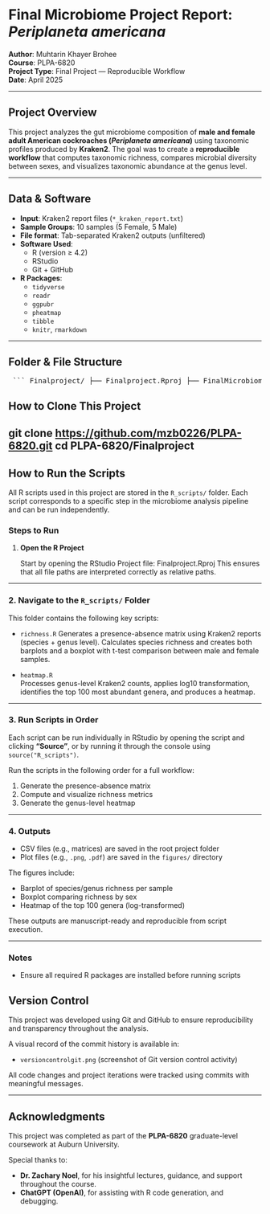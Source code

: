 # Final Microbiome Project Report: *Periplaneta americana*

**Author**: Muhtarin Khayer Brohee  
**Course**: PLPA-6820  
**Project Type**: Final Project — Reproducible Workflow  
**Date**: April 2025  

---

##  Project Overview

This project analyzes the gut microbiome composition of **male and female adult American cockroaches (*Periplaneta americana*)** using taxonomic profiles produced by **Kraken2**. The goal was to create a **reproducible workflow** that computes taxonomic richness, compares microbial diversity between sexes, and visualizes taxonomic abundance at the genus level.

---

##  Data & Software

- **Input**: Kraken2 report files (`*_kraken_report.txt`)
- **Sample Groups**: 10 samples (5 Female, 5 Male)
- **File format**: Tab-separated Kraken2 outputs (unfiltered)
- **Software Used**:
  - R (version ≥ 4.2)
  - RStudio
  - Git + GitHub
- **R Packages**:
  - `tidyverse`
  - `readr`
  - `ggpubr`
  - `pheatmap`
  - `tibble`
  - `knitr`, `rmarkdown`

---

##  Folder & File Structure
<pre> ``` Finalproject/ ├── Finalproject.Rproj ├── FinalMicrobiomeProject.Rmd ├── FinalMicrobiomeProject.docx ├── FinalMicrobiomeProject_files/ │ └── figure-docx/ ├── README.md ├── versioncontrolgit.png ├── R_scripts/ │ ├── Finalproject.R │ ├── FinalMicrobiomeProject.Rmd │ ├── heatmap.R ├── Kraken_reports/ │ ├── F_01_CKDN240013765-1A_HJMVHDSXC_L2_unmapped_kraken_report.txt │ ├── F_02_CKDN240013766-1A_HKM53DSXC_L4_unmapped_kraken_report.txt │ ├── F_03_CKDN240011250-1A_HHCT2DSXC_L2_unmapped_kraken_report.txt │ ├── F_04_CKDN240011251-1A_HKLVFDSXC_L2_unmapped_kraken_report.txt │ ├── F_05_CKDN240011252-1A_HHCT2DSXC_L2_unmapped_kraken_report.txt │ ├── M_01_CKDN240013767-1A_HJMVHDSXC_L2_unmapped_kraken_report.txt │ ├── M_02_CKDN240013763-1A_HKN7JDSXC_L3_unmapped_kraken_report.txt │ ├── M_03_CKDN240011255-1A_HHCT2DSXC_L3_unmapped_kraken_report.txt │ ├── M_04_CKDN240011256-1A_HHCT2DSXC_L3_unmapped_kraken_report.txt │ ├── M_05_CKDN240013764-1A_HJMVHDSXC_L2_unmapped_kraken_report.txt │ ├── genus_read_counts_matrix.csv │ ├── presence_absence_matrix.csv │ └── presence_absence_matrix_aggregated.csv ├── figures/ │ ├── richness_plot_aggregated.png │ ├── richness_plot_aggregated.pdf │ ├── richness_boxplot_final.png │ ├── richness_boxplot_final.pdf │ └── genus_readcount_heatmap_top100.pdf ``` </pre>
## How to Clone This Project

git clone https://github.com/mzb0226/PLPA-6820.git
cd PLPA-6820/Finalproject
---
##  How to Run the Scripts

All R scripts used in this project are stored in the `R_scripts/` folder. Each script corresponds to a specific step in the microbiome analysis pipeline and can be run independently.

### Steps to Run

1. **Open the R Project**

   Start by opening the RStudio Project file:
   Finalproject.Rproj
   This ensures that all file paths are interpreted correctly as relative paths.

---

### 2. Navigate to the `R_scripts/` Folder

This folder contains the following key scripts:

 - `richness.R` 
  Generates a presence-absence matrix using Kraken2 reports (species + genus level).
  Calculates species richness and creates both barplots and a boxplot with t-test comparison between male and female samples.

- `heatmap.R`  
  Processes genus-level Kraken2 counts, applies log10 transformation, identifies the top 100 most abundant genera, and produces a heatmap.

---

### 3. Run Scripts in Order

Each script can be run individually in RStudio by opening the script and clicking **“Source”**, or by running it through the console using `source("R_scripts")`.

Run the scripts in the following order for a full workflow:

1. Generate the presence-absence matrix
2. Compute and visualize richness metrics
3. Generate the genus-level heatmap

---

### 4. Outputs

- CSV files (e.g., matrices) are saved in the root project folder
- Plot files (e.g., `.png`, `.pdf`) are saved in the `figures/` directory

The figures include:
- Barplot of species/genus richness per sample
- Boxplot comparing richness by sex
- Heatmap of the top 100 genera (log-transformed)

These outputs are manuscript-ready and reproducible from script execution.

---

###  Notes

- Ensure all required R packages are installed before running scripts

## Version Control

This project was developed using Git and GitHub to ensure reproducibility and transparency throughout the analysis.

A visual record of the commit history is available in:
- `versioncontrolgit.png` (screenshot of Git version control activity)

All code changes and project iterations were tracked using commits with meaningful messages.

---

## Acknowledgments

This project was completed as part of the **PLPA-6820** graduate-level coursework at Auburn University.

Special thanks to:
- **Dr. Zachary Noel**, for his insightful lectures, guidance, and support throughout the course.
- **ChatGPT (OpenAI)**, for assisting with R code generation, and debugging.

